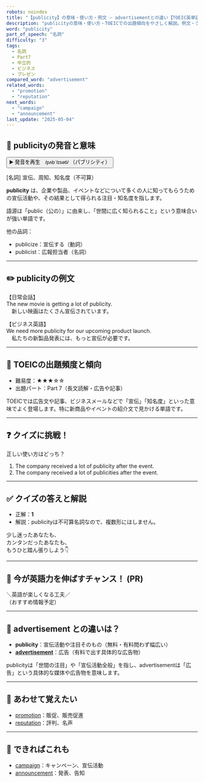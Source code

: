 ```yaml
---
robots: noindex
title: "【publicity】の意味・使い方・例文 ― advertisementとの違い【TOEIC英単語】"
description: "publicityの意味・使い方・TOEICでの出題傾向をやさしく解説。例文・クイズ付きでadvertisementとの違いもわかりやすく学べます。"
word: "publicity"
part_of_speech: "名詞"
difficulty: "3"
tags:
  - 名詞
  - Part7
  - 中立的
  - ビジネス
  - プレゼン
compared_word: "advertisement"
related_words:
  - "promotion"
  - "reputation"
next_words:
  - "campaign"
  - "announcement"
last_update: "2025-05-04"
---
```


## 🔰 publicityの発音と意味

<button class="play-audio" onclick="playTTS('publicity')">
  <span class="play-audio-main">
    ▶️ 発音を再生　/pʌbˈlɪsəti/
  </span>
  <span class="play-audio-sub">
    （パブリシティ）
  </span>
</button>

[名詞] 宣伝、周知、知名度（不可算）

**publicity** は、企業や製品、イベントなどについて多くの人に知ってもらうための宣伝活動や、その結果として得られる注目・知名度を指します。

語源は「public（公の）」に由来し、「世間に広く知られること」という意味合いが強い単語です。

他の品詞：  
- publicize：宣伝する（動詞）
- publicist：広報担当者（名詞）

---

## ✏️ publicityの例文

【日常会話】  
The new movie is getting a lot of publicity.  
　新しい映画はたくさん宣伝されています。

【ビジネス英語】  
We need more publicity for our upcoming product launch.  
　私たちの新製品発表には、もっと宣伝が必要です。

---

## 🎯 TOEICの出題頻度と傾向

- 難易度：★★★☆☆
- 出題パート：Part 7（長文読解・広告や記事）

TOEICでは広告文や記事、ビジネスメールなどで「宣伝」「知名度」といった意味でよく登場します。特に新商品やイベントの紹介文で見かける単語です。

---

## ❓ クイズに挑戦！

正しい使い方はどっち？

1. The company received a lot of publicity after the event.  
2. The company received a lot of publicities after the event.

---

## ✅ クイズの答えと解説

- 正解：**1**
- 解説：publicityは不可算名詞なので、複数形にはしません。

少し迷ったあなたも、  
カンタンだったあなたも、  
もうひと踏ん張りしよう👇️

---

## 🚀 今が英語力を伸ばすチャンス！ (PR)

<div class="info-center">
＼英語が楽しくなる工夫／<br>  
（おすすめ情報予定）
</div>

---

## 🤔  advertisement との違いは？

- **publicity**：宣伝活動や注目そのもの（無料・有料問わず幅広い）
- **[advertisement](/advertisement)**：広告（有料で出す具体的な広告物）

publicityは「世間の注目」や「宣伝活動全般」を指し、advertisementは「広告」という具体的な媒体や広告物を意味します。

---

## 🧩 あわせて覚えたい

- [promotion](/promotion)：販促、販売促進
- [reputation](/reputation)：評判、名声

---

## 📖 できればこれも

- [campaign](/campaign)：キャンペーン、宣伝活動
- [announcement](/announcement)：発表、告知

<!-- cvid: aid04_bid25 -->
